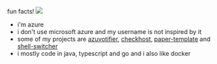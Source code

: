 fun facts! ![](https://komarev.com/ghpvc/?username=azure&color=blueviolet&abbreviated=false&base=2000&label=views&style=pixel)
- i'm azure
- i don't use microsoft azure and my username is not inspired by it
- some of my projects are <a href="https://github.com/azurejelly/azuvotifier">azuvotifier</a>, <a href="https://github.com/azurejelly/checkhost">checkhost</a>, <a href="https://github.com/azurejelly/paper-template">paper-template</a> and <a href="https://github.com/azurejelly/shell-switcher">shell-switcher</a>
- i mostly code in java, typescript and go and i also like docker
